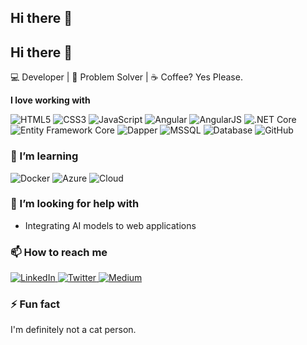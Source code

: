 ## Hi there 👋

<!--
**jenishpokhrell/jenishpokhrell** is a ✨ _special_ ✨ repository because its `README.md` (this file) appears on your GitHub profile.

Here are some ideas to get you started:

- 🔭 I’m currently working on ...
- 🌱 I’m currently learning ...
- 👯 I’m looking to collaborate on ...
- 🤔 I’m looking for help with ...
- 💬 Ask me about ...
- 📫 How to reach me: ...
- 😄 Pronouns: ...
- ⚡ Fun fact: ...
-->
## Hi there 👋

💻 Developer | 🧠 Problem Solver | ☕ Coffee? Yes Please.

**I love working with**

<div>
  <!-- Frontend -->
  <img src="https://img.shields.io/badge/html5-%23E34F26.svg?style=for-the-badge&logo=html5&logoColor=white" alt="HTML5"/>
  <img src="https://img.shields.io/badge/css3-%231572B6.svg?style=for-the-badge&logo=css3&logoColor=white" alt="CSS3"/>
  <img src="https://img.shields.io/badge/javascript-%23323330.svg?style=for-the-badge&logo=javascript&logoColor=%23F7DF1E" alt="JavaScript"/>
  <img src="https://img.shields.io/badge/angular-%23DD0031.svg?style=for-the-badge&logo=angular&logoColor=white" alt="Angular"/>
  <img src="https://img.shields.io/badge/angularjs-%23E23237.svg?style=for-the-badge&logo=angularjs&logoColor=white" alt="AngularJS"/>

  <!-- Backend -->
  <img src="https://img.shields.io/badge/.NET%20Core-5C2D91?style=for-the-badge&logo=.net&logoColor=white" alt=".NET Core"/>
  <img src="https://img.shields.io/badge/entity%20framework%20core-512BD4?style=for-the-badge&logo=.net&logoColor=white" alt="Entity Framework Core"/>
  <img src="https://img.shields.io/badge/dapper-512BD4?style=for-the-badge&logo=.net&logoColor=white" alt="Dapper"/>

  <!-- Database -->
  <img src="https://img.shields.io/badge/MSSQL-%23CC2927.svg?style=for-the-badge&logo=microsoftsqlserver&logoColor=white" alt="MSSQL"/>
  <img src="https://img.shields.io/badge/Database-%23007396.svg?style=for-the-badge&logo=database&logoColor=white" alt="Database"/>

  <!-- Tools & DevOps -->
  <img src="https://img.shields.io/badge/github-%23121011.svg?style=for-the-badge&logo=github&logoColor=white" alt="GitHub"/>
</div>

### 🌱 I’m learning

<div display="flex">
  <img src="https://img.shields.io/badge/docker-%230db7ed.svg?style=for-the-badge&logo=docker&logoColor=white" alt="Docker"/>
  <img src="https://img.shields.io/badge/azure-%230072C6.svg?style=for-the-badge&logo=microsoftazure&logoColor=white" alt="Azure"/>
  <img src="https://img.shields.io/badge/cloud-%233498DB.svg?style=for-the-badge&logo=icloud&logoColor=white" alt="Cloud"/>
</div>

### 🤔 I’m looking for help with

- Integrating AI models to web applications

### 📫 How to reach me

<div display="flex">
  <a href="https://www.linkedin.com/in/codewithbernard/">
    <img src="https://img.shields.io/badge/linkedin-%230077B5.svg?style=for-the-badge&logo=linkedin&logoColor=white" alt="LinkedIn"/>
  </a>
  <a href="https://twitter.com/CodeWithBernard">
    <img src="https://img.shields.io/badge/codewithbernard-%231DA1F2.svg?style=for-the-badge&logo=Twitter&logoColor=white" alt="Twitter"/>
  </a>
  <a href="https://medium.com/@bernardbad">
    <img src="https://img.shields.io/badge/Medium-12100E?style=for-the-badge&logo=medium&logoColor=white" alt="Medium"/>
  </a>
</div>

### ⚡ Fun fact

I'm definitely not a cat person.
